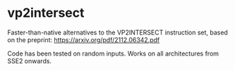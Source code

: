 # vp2intersect
Faster-than-native alternatives to the VP2INTERSECT instruction set, based on the preprint: https://arxiv.org/pdf/2112.06342.pdf

Code has been tested on random inputs. Works on all architectures from SSE2 onwards. 
